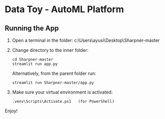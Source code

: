 # Data Toy - AutoML Platform

## Running the App

1. Open a terminal in the folder:
   c:\Users\ayusi\Desktop\Sharpner-master

2. Change directory to the inner folder:

   ```
   cd Sharpner-master
   streamlit run app.py
   ```

   Alternatively, from the parent folder run:

   ```
   streamlit run Sharpner-master/app.py
   ```

3. Make sure your virtual environment is activated:
   ```
   .venv\Scripts\Activate.ps1   (for PowerShell)
   ```

Enjoy!
